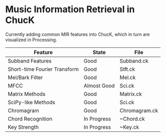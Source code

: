 Music Information Retrieval in ChucK
============

Currently adding common MIR features into ChucK, which in turn are visualized in Processing.

| Feature                       | State         | File          |
| ------------------------------| ------------- | ------------- |
| Subband Features              | Good          | Subband.ck    |
| Short-time Fourier Transform  | Good          | Stft.ck       |
| Mel/Bark Filter               | Good          | Mel.ck        |
| MFCC                          | Almost Good   | Sci.ck        |
| Matrix Methods                | Good          | Matrix.ck     |
| SciPy-like Methods            | Good          | Sci.ck        |
| Chromagram                    | Good          | Chromagram.ck |
| Chord Recognition             | In Progress   | ~Chord.ck     |
| Key Strength                  | In Progress   | ~Key.ck       |
